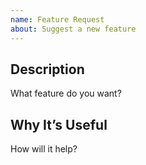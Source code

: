```yaml
---
name: Feature Request
about: Suggest a new feature
---
```

## Description
What feature do you want?

## Why It’s Useful
How will it help?